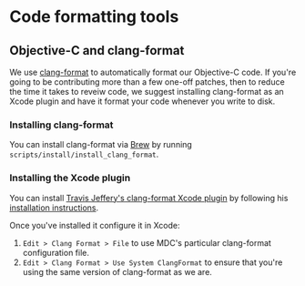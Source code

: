 <!--docs:
title: "Code formatting tools"
layout: detail
section: docs
path: /docs/handbook/conventions/clang-format
-->

# Code formatting tools

## Objective-C and clang-format

We use [clang-format](http://clang.llvm.org/docs/ClangFormat.html) to automatically format our
Objective-C code. If you're going to be contributing more than a few one-off patches, then to reduce
the time it takes to reveiw code, we suggest installing clang-format as an Xcode plugin and have it
format your code whenever you write to disk.

### Installing clang-format

You can install clang-format via [Brew](http://brew.sh/) by running
`scripts/install/install_clang_format`.

### Installing the Xcode plugin

You can install
[Travis Jeffery's clang-format Xcode plugin](https://github.com/travisjeffery/ClangFormat-Xcode)
by following his
[installation instructions](https://github.com/travisjeffery/ClangFormat-Xcode#installation).

Once you've installed it configure it in Xcode:

1.  `Edit > Clang Format > File` to use MDC's particular clang-format configuration file.
1.  `Edit > Clang Format > Use System ClangFormat` to ensure that you're using the same version of
clang-format as we are.

